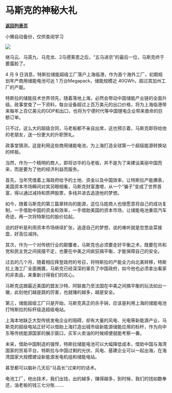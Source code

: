 # 马斯克的神秘大礼

[**返回列表页**](/gzh/政事堂2019)

小懒自动备份，仅供查阅学习

![](https://mmbiz.qpic.cn/mmbiz_png/rxhS23yu8cPWEDh9LOuS4ia3icKibicmoibSw4nDSpenk1KnHTuiaM0eAm6B2EtGaKb9nGVia8GaLz48BlUWTYaia6nt9Q/640?wx_fmt=png)

继马云、马英九、马克龙、2马德莱恩之后，“五马进京”的最后一位，马斯克终于要露脸了。  

4 月 9 日消息，特斯拉储能超级工厂落户上海临港，作为首个海外工厂，初期规划年产商用储能电池可达 1 万台Megapack，储能规模近
40GWh，超过其加州工厂的产能。

特斯拉的储能技术世界领先，随着落地上海，必然会带动中国储能产业链的全面升级。政事堂查了一下资料，每台设备超过上百万美元的出口价格，将为上海临港带来每年上百亿美元的GDP和出口，也将为宁德时代等中国锂电企业带来救命的巨额订单。

只不过，这么大的超级合同，马老板都不亲自出席，这也预示着，马斯克即将给他的老朋友，送一份更大的升职贺礼。

政事堂猜测，这是利用这些商用储能电池，为上海打造全球第一个超级能源转换站的样板。

当然，作为一个精明的商人，即将访华的马老板，并不是为了来建设美丽中国而来，而是要为了他的经济利益而服务。

首先，当年凭借着上海政府给予的土地、资金以及中国效率，让特斯拉产能爆表，美国资本市场瞬间对其另眼相看，马斯克财富激增，从一个“骗子”变成了世界首富，得以通过减持和质押股票，多线并进去追逐他的梦想。

如今，随着马斯克的第三篇章转向的能源，这位马姓商人也很愿意将自己的成功复制，一手借助中国的资金和效率，一手借助美国的资本市场，让储能电池重现汽车奇迹，再一次将特斯拉的股价拉起。

说的好听是利用资本市场继续扩张，追逐自己的梦想，说的难听就是忽悠韭菜接盘，好高位减持。

其次，作为一个对传统行业的颠覆者，马斯克也必须要走好平衡之术，既要在共和党和民主党之间摇摆不定，也要在中美之间疯狂搞平衡，才能保障自己的安全。

过去的几个月，随着相应拜登政府的号召，将特斯拉的产能全力向北美转移，特斯拉上海工厂全面搁置，马斯克已经深深的辜负了中国政府，如今他也必须拿出看家的非卖品，来重新讨得我们的欢心。  

马斯克这跟最近美国的盟友沙特、阿联酋乃至法国在中美之间搞平衡的玩法如出一辙，此刻他们越是跳的厉害，也就赚的越多，越是安全。

第三，储能超级工厂只是开始，马斯克真正的杀手锏，应该是利用上海的储能电池打特斯拉的标杆级造超级电站。  

上海本地缺乏大型传统发电企业的阻碍，却有大量的风电、光电等新能源产业，马斯克的超级电站正好可以借助上海打造出城市级新能源储能应用的标杆，作为向中东等传统能源国家的展示窗口，买军火卖油的时候顺便就能考察一番。

未来，借助中国制造的强悍，特斯拉储能电池可以大幅降低成本，借助中国与海湾国家的贸易平台，特斯拉与中国过剩的光伏、风电、基建企业可以一起出海，在海湾国家大规模建设新能源发电机组和储能电站。

甚至都可以脑补几天后“马县长”过来时的话术。

电池工厂，他出技术，我们出钱，出的越多，赚得越多，到时候，我们的钱如数奉还，油老板的钱三七分账.......

